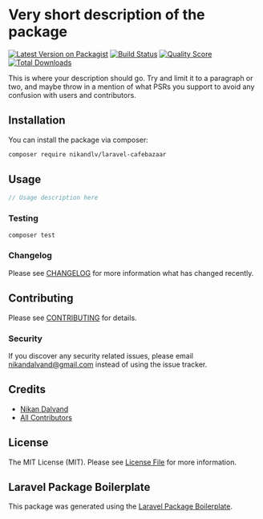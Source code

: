 # Very short description of the package

[![Latest Version on Packagist](https://img.shields.io/packagist/v/nikandlv/laravel-cafebazaar.svg?style=flat-square)](https://packagist.org/packages/nikandlv/laravel-cafebazaar)
[![Build Status](https://img.shields.io/travis/nikandlv/laravel-cafebazaar/master.svg?style=flat-square)](https://travis-ci.org/nikandlv/laravel-cafebazaar)
[![Quality Score](https://img.shields.io/scrutinizer/g/nikandlv/laravel-cafebazaar.svg?style=flat-square)](https://scrutinizer-ci.com/g/nikandlv/laravel-cafebazaar)
[![Total Downloads](https://img.shields.io/packagist/dt/nikandlv/laravel-cafebazaar.svg?style=flat-square)](https://packagist.org/packages/nikandlv/laravel-cafebazaar)

This is where your description should go. Try and limit it to a paragraph or two, and maybe throw in a mention of what PSRs you support to avoid any confusion with users and contributors.

## Installation

You can install the package via composer:

```bash
composer require nikandlv/laravel-cafebazaar
```

## Usage

``` php
// Usage description here
```

### Testing

``` bash
composer test
```

### Changelog

Please see [CHANGELOG](CHANGELOG.md) for more information what has changed recently.

## Contributing

Please see [CONTRIBUTING](CONTRIBUTING.md) for details.

### Security

If you discover any security related issues, please email nikandalvand@gmail.com instead of using the issue tracker.

## Credits

- [Nikan Dalvand](https://github.com/nikandlv)
- [All Contributors](../../contributors)

## License

The MIT License (MIT). Please see [License File](LICENSE.md) for more information.

## Laravel Package Boilerplate

This package was generated using the [Laravel Package Boilerplate](https://laravelpackageboilerplate.com).